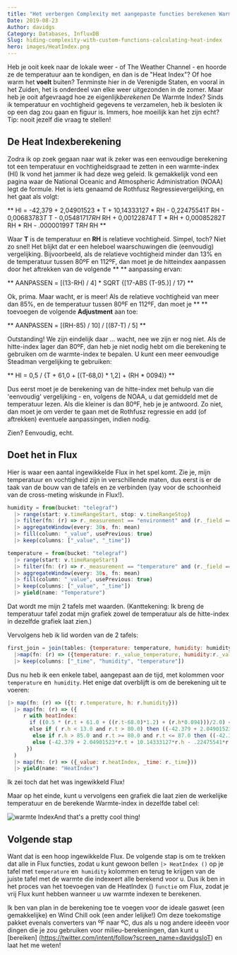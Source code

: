 ```yaml
---
title: "Het verbergen Complexity met aangepaste functies berekenen Warmte Index"
Date: 2019-08-23
Author: davidgs
Category: Databases, InfluxDB
Slug: hiding-complexity-with-custom-functions-calculating-heat-index
hero: images/HeatIndex.png
---
```


Heb je ooit keek naar de lokale weer - of The Weather Channel - en hoorde ze de temperatuur aan te kondigen, en dan is de "Heat Index"? Of hoe warm het **voelt** buiten? Tenminste hier in de Verenigde Staten, en vooral in het Zuiden, het is onderdeel van elke weer uitgezonden in de zomer. Maar heb je ooit afgevraagd hoe ze eigenlijk*berekenen* De Warmte Index? Sinds ik temperatuur en vochtigheid gegevens te verzamelen, heb ik besloten ik op een dag zou gaan en figuur is. Immers, hoe moeilijk kan het zijn echt? Tip: nooit jezelf die vraag te stellen!

## De Heat Indexberekening

Zodra ik op zoek gegaan naar wat ik zeker was een eenvoudige berekening tot een temperatuur en vochtigheidsgraad te zetten in een warmte-index (HI) Ik vond het jammer ik had deze weg geleid. Ik gemakkelijk vond een pagina waar de National Oceanic and Atmospheric Administration (NOAA) legt de formule. Het is iets genaamd de Rothfusz Regressievergelijking, en het gaat als volgt:

** HI = -42,379 + 2,04901523 * T + 10,14333127 * RH - 0,22475541*T* RH - 0,00683783*T* T - 0,05481717*RH* RH + 0,00122874*T* T * RH + 0,00085282*T* RH * RH - .00000199*T* T*RH* RH **

Waar **T** is de temperatuur en **RH** is relatieve vochtigheid. Simpel, toch? Niet zo snel! Het blijkt dat er een heleboel waarschuwingen die (eenvoudig) vergelijking. Bijvoorbeeld, als de relatieve vochtigheid minder dan 13% en de temperatuur tussen 80ºF en 112ºF, dan moet je de hitteindex aanpassen door het aftrekken van de volgende ** ** aanpassing ervan:

** AANPASSEN = [(13-RH) / 4] * SQRT {[17-ABS (T-95.)] / 17} **

Ok, prima. Maar wacht, er is meer! Als de relatieve vochtigheid van meer dan 85%, en de temperatuur tussen 80ºF en 112ºF, dan moet je ** ** toevoegen de volgende **Adjustment** aan toe:

** AANPASSEN = [(RH-85) / 10] / [(87-T) / 5] **

Outstanding! We zijn eindelijk daar ... wacht, nee we zijn er nog niet. Als de hitte-index lager dan 80ºF, dan heb je niet nodig hebt om die berekening te gebruiken om de warmte-index te bepalen. U kunt een meer eenvoudige Steadman vergelijking te gebruiken:

** HI = 0,5 / {T + 61,0 + [(T-68,0) * 1,2] + (RH * 0094)} **

Dus eerst moet je de berekening van de hitte-index met behulp van die 'eenvoudig' vergelijking - en, volgens de NOAA, u dat gemiddeld met de temperatuur lezen. Als die kleiner is dan 80ºF, heb je je antwoord. Zo niet, dan moet je om verder te gaan met de Rothfusz regressie en add (of aftrekken) eventuele aanpassingen, indien nodig.

Zien? Eenvoudig, echt.

## Doet het in Flux

Hier is waar een aantal ingewikkelde Flux in het spel komt. Zie je, mijn temperatuur en vochtigheid zijn in verschillende maten, dus eerst is er de taak van de bouw van de tafels en ze verbinden (yay voor de schoonheid van de cross-meting wiskunde in Flux!).

```js
humidity = from(bucket: "telegraf")
  |> range(start: v.timeRangeStart, stop: v.timeRangeStop)
  |> filter(fn: (r) => r._measurement == "environment" and (r._field == "humidity"))
  |> aggregateWindow(every: 30s, fn: mean)
  |> fill(column: "_value", usePrevious: true)
  |> keep(columns: ["_value", "_time"])

temperature = from(bucket: "telegraf")
  |> range(start: v.timeRangeStart)
  |> filter(fn: (r) => r._measurement == "temperature" and (r._field == "temp_f"))
  |> aggregateWindow(every: 30s, fn: mean)
  |> fill(column: "_value", usePrevious: true)
  |> keep(columns: ["_value", "_time"])
  |> yield(name: "Temperature")
```

Dat wordt me mijn 2 tafels met waarden. (Kanttekening: Ik breng de temperatuur tafel zodat mijn grafiek zowel de temperatuur als de hitte-index in dezelfde grafiek laat zien.)

Vervolgens heb ik lid worden van de 2 tafels:

```js
first_join = join(tables: {temperature: temperature, humidity: humidity}, on: ["_time"])
  |>map(fn: (r) => ({temperature: r._value_temperature, humidity:r._value_humidity, _time: r._time}))
  |> keep(columns: ["_time", "humidity", "temperature"])
```

Dus nu heb ik een enkele tabel, aangepast aan de tijd, met kolommen voor `temperature` en` humidity`. Het enige dat overblijft is om de berekening uit te voeren:

```js
|> map(fn: (r) => ({t: r.temperature, h: r.humidity}))
  |> map(fn: (r) => ({
     r with heatIndex:
       if ((0.5 * (r.t + 61.0 + ((r.t-68.0)*1.2) + (r.h*0.094)))/2.0) < 80.0 then (0.5 * (r.t + 61.0 + ((r.t - 68.0)*1.2) + (r.h*0.094)))
       else if ( r.h < 13.0 and r.t > 80.0) then ((-42.379 + 2.04901523*r.t + 10.14333127*r.h - .22475541*r.t*r.h - .00683783*r.t*r.h - .05481717*r.t*r.h + .00122874*r.t*r.t*r.h + .00085282*r.t*r.h*r.h - .00000199*r.t*r.t*r.h*r.h - (((13.0-r.h)/4.0)*math.sqrt(x: ((17.0-math.abs(x: (r.t-95.0))/17.0))))))
        else if r.h > 85.0 and r.t >= 80.0 and r.t <= 87.0 then ((-42.379 + 2.04901523*r.t + 10.14333127*r.h - .22475541*r.t*r.h - .00683783*r.t*r.h - .05481717*r.t*r.h + .00122874*r.t*r.t*r.h + .00085282*r.t*r.h*r.h - .00000199*r.t*r.t*r.h*r.h) + (( r.h-85.0 )/10.0) *((87.0-r.t)/5.0))
        else (-42.379 + 2.04901523*r.t + 10.14333127*r.h - .22475541*r.t*r.h - .00683783*r.t*r.h - .05481717*r.t*r.h + .00122874*r.t*r.t*r.h + .00085282*r.t*r.h*r.h - .00000199*r.t*r.t*r.h*r.h)
      })
  )
  |> map(fn: (r) => ({_value: r.heatIndex, _time: r._time}))
  |> yield(name: "HeatIndex")
```

Ik zei toch dat het was ingewikkeld Flux!

Maar op het einde, kunt u vervolgens een grafiek die laat zien de werkelijke temperatuur en de berekende Warmte-index in dezelfde tabel cel:

![warmte Index](/posts/category/programming/images/HeatIndex.png)And that's a pretty cool thing!

## Volgende stap

Want dat is een hoop ingewikkelde Flux. De volgende stap is om te trekken dat alle in Flux functies, zodat u kunt gewoon bellen `|> HeatIndex ()` op je tafel met `temperature` en` humidity` kolommen en terug te krijgen van de juiste tafel met de warmte die indexeert alle berekend voor u. Dus ik ben in het proces van het toevoegen van de HeatIndex () `functie` om Flux, zodat je vrij Flux kunt hebben wanneer u uw warmte indexen te berekenen.

Ik ben van plan in de berekening toe te voegen voor de ideale gaswet (een gemakkelijke) en Wind Chill ook (een ander lelijke!) Om deze toekomstige pakket evenals converters van ºF naar ºC, dus als u nog andere ideeën voor dingen die je zou gebruiken voor milieu-berekeningen, dan kunt u [bereiken] (https://twitter.com/intent/follow?screen_name=davidgsIoT) en laat het me weten!
